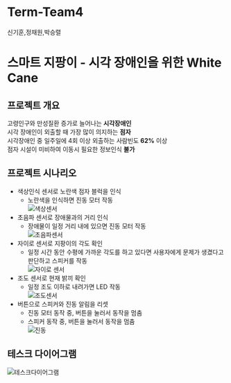 # Term-Team4
신기훈,정채원,박승렬

# 스마트 지팡이 - 시각 장애인을 위한 White Cane

## 프로젝트 개요
고령인구와 만성질환 증가로 늘어나는 __시각장애인__  
시각 장애인이 외출할 때 가장 많이 의지하는 __점자__  
시각장애인 중 일주일에 4회 이상 외출하는 사람빈도 __62%__ 이상  
점자 시설이 미비하여 이동시 필요한 정보인식 __불가__  


## 프로젝트 시나리오
- 색상인식 센서로 노란색 점자 블럭을 인식  
  * 노란색을 인식하면 진동 모터 작동  
![색상센서](https://user-images.githubusercontent.com/38698921/121767097-38e28d80-cb91-11eb-93e8-cb403cf5d3cc.png)
- 초음파 센서로 장애물과의 거리 인식
  * 장애물이 일정 거리 내에 있으면 진동 모터 작동  
![초음파센서](https://user-images.githubusercontent.com/38698921/121767357-b1961980-cb92-11eb-9780-db985dba5f3a.png)
- 자이로 센서로 지팡이의 각도 확인
  * 일정 시간 동안 수평에 가까운 각도를 하고 있다면 사용자에게 문제가 생겼다고 판단하고 스피커를 작동  
![자이로 센서](https://user-images.githubusercontent.com/38698921/121767320-7d225d80-cb92-11eb-94f7-598311f707a4.png)
- 조도 센서로 현재 밝끼 확인
  * 일정 조도 이하로 내려가면 LED 작동  
![조도센서](https://user-images.githubusercontent.com/38698921/121767338-962b0e80-cb92-11eb-83cc-c0678132f424.png)
- 버튼으로 스피커와 진동 알림을 리셋
  * 진동 모터 동작 중, 버튼을 눌러서 동작을 멈춤
  * 스피커 동작 중, 버튼을 눌러서 동작을 멈춤  
![진동](https://user-images.githubusercontent.com/38698921/121767373-c377bc80-cb92-11eb-8840-587d9c847c24.png)

## 테스크 다이어그램
![테스크다이어그램](https://user-images.githubusercontent.com/38698921/121767415-06399480-cb93-11eb-9afb-f8b9de658c21.png)

